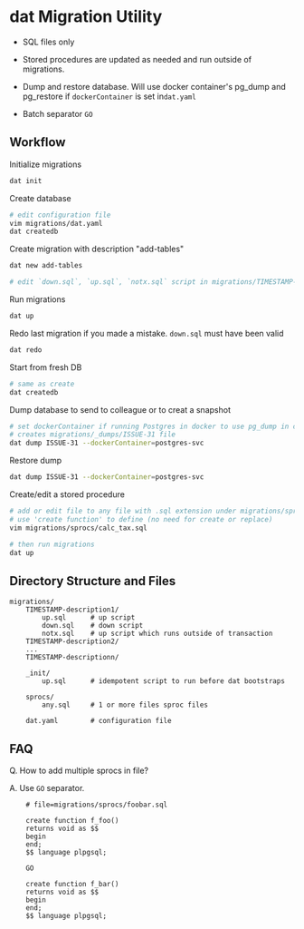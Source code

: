 # dat Migration Utility

* SQL files only

* Stored procedures are updated as needed and run outside of migrations.

* Dump and restore database. Will use docker container's pg_dump and pg_restore
  if `dockerContainer` is set in`dat.yaml`

* Batch separator `GO`

## Workflow

Initialize migrations

```sh
dat init
```

Create database

```sh
# edit configuration file
vim migrations/dat.yaml
dat createdb
```

Create migration with description "add-tables"

```sh
dat new add-tables

# edit `down.sql`, `up.sql`, `notx.sql` script in migrations/TIMESTAMP-add-tables
```

Run migrations

```sh
dat up
```

Redo last migration if you made a mistake. `down.sql` must have been valid

```sh
dat redo
```

Start from fresh DB

```sh
# same as create
dat createdb
```

Dump database to send to colleague or to creat a snapshot

```sh
# set dockerContainer if running Postgres in docker to use pg_dump in container
# creates migrations/_dumps/ISSUE-31 file
dat dump ISSUE-31 --dockerContainer=postgres-svc
```

Restore dump

```sh
dat dump ISSUE-31 --dockerContainer=postgres-svc
```

Create/edit a stored procedure

```sh
# add or edit file to any file with .sql extension under migrations/sprocs
# use 'create function' to define (no need for create or replace)
vim migrations/sprocs/calc_tax.sql

# then run migrations
dat up
```

## Directory Structure and Files

```
migrations/
    TIMESTAMP-description1/
        up.sql      # up script
        down.sql    # down script
        notx.sql    # up script which runs outside of transaction
    TIMESTAMP-description2/
    ...
    TIMESTAMP-descriptionn/

    _init/
        up.sql      # idempotent script to run before dat bootstraps

    sprocs/
        any.sql     # 1 or more files sproc files

    dat.yaml        # configuration file
```

## FAQ

Q. How to add multiple sprocs in file?

A. Use `GO` separator.

```
    # file=migrations/sprocs/foobar.sql

    create function f_foo()
    returns void as $$
    begin
    end;
    $$ language plpgsql;

    GO

    create function f_bar()
    returns void as $$
    begin
    end;
    $$ language plpgsql;
```
